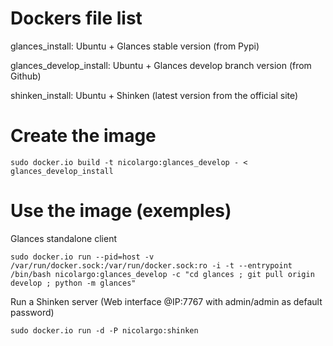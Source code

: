 Dockers file list
=================

glances_install: Ubuntu + Glances stable version (from Pypi)

glances_develop_install: Ubuntu + Glances develop branch version (from Github)

shinken_install: Ubuntu + Shinken (latest version from the official site)

Create the image
================

    sudo docker.io build -t nicolargo:glances_develop - < glances_develop_install

Use the image (exemples)
========================

Glances standalone client

    sudo docker.io run --pid=host -v /var/run/docker.sock:/var/run/docker.sock:ro -i -t --entrypoint /bin/bash nicolargo:glances_develop -c "cd glances ; git pull origin develop ; python -m glances"

Run a Shinken server (Web interface @IP:7767 with admin/admin as default password)

	sudo docker.io run -d -P nicolargo:shinken
